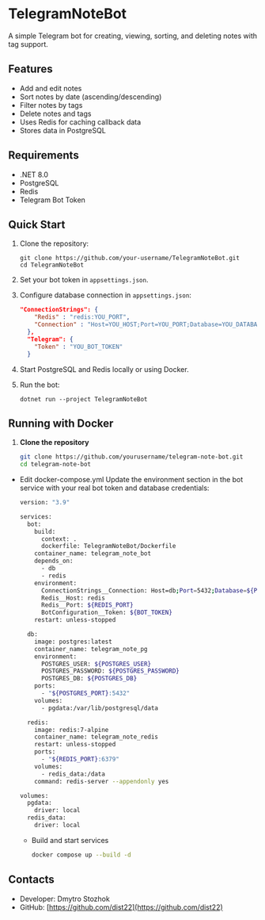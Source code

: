 # TelegramNoteBot

A simple Telegram bot for creating, viewing, sorting, and deleting notes with tag support.

## Features
- Add and edit notes
- Sort notes by date (ascending/descending)
- Filter notes by tags
- Delete notes and tags
- Uses Redis for caching callback data
- Stores data in PostgreSQL

## Requirements
- .NET 8.0
- PostgreSQL
- Redis
- Telegram Bot Token

## Quick Start

1. Clone the repository:
    ```
    git clone https://github.com/your-username/TelegramNoteBot.git
    cd TelegramNoteBot
    ```

2. Set your bot token in `appsettings.json`.

3. Configure database connection in `appsettings.json`:
    ```json
    "ConnectionStrings": {
        "Redis" : "redis:YOU_PORT",
        "Connection" : "Host=YOU_HOST;Port=YOU_PORT;Database=YOU_DATABASE;Username=YOU_USERNAME;Password=YOU_PASSWORD"
      },
      "Telegram": {
        "Token" : "YOU_BOT_TOKEN"
      }
    ```

4. Start PostgreSQL and Redis locally or using Docker.

5. Run the bot:
    ```
    dotnet run --project TelegramNoteBot
    ```

## Running with Docker

1. **Clone the repository**  
   ```bash
   git clone https://github.com/yourusername/telegram-note-bot.git
   cd telegram-note-bot
   ```

- Edit docker-compose.yml
    Update the environment section in the bot service with your real bot token and database credentials:
    ```bash
    version: "3.9"

    services:
      bot:
        build:
          context: .
          dockerfile: TelegramNoteBot/Dockerfile
        container_name: telegram_note_bot
        depends_on:
          - db
          - redis
        environment:
          ConnectionStrings__Connection: Host=db;Port=5432;Database=${POSTGRES_DB};Username=${POSTGRES_USER};Password=${POSTGRES_PASSWORD}
          Redis__Host: redis
          Redis__Port: ${REDIS_PORT}
          BotConfiguration__Token: ${BOT_TOKEN}
        restart: unless-stopped
    
      db:
        image: postgres:latest
        container_name: telegram_note_pg
        environment:
          POSTGRES_USER: ${POSTGRES_USER}
          POSTGRES_PASSWORD: ${POSTGRES_PASSWORD}
          POSTGRES_DB: ${POSTGRES_DB}
        ports:
          - "${POSTGRES_PORT}:5432"
        volumes:
          - pgdata:/var/lib/postgresql/data
    
      redis:
        image: redis:7-alpine
        container_name: telegram_note_redis
        restart: unless-stopped
        ports:
          - "${REDIS_PORT}:6379"
        volumes:
          - redis_data:/data
        command: redis-server --appendonly yes
    
    volumes:
      pgdata:
        driver: local
      redis_data:
        driver: local
    ```
  - Build and start services
    ```bash
    docker compose up --build -d
    ```

## Contacts
- Developer: Dmytro Stozhok  
- GitHub: [https://github.com/dist22](https://github.com/dist22)
